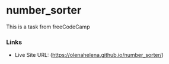 # number_sorter
This is a task from freeCodeCamp


### Links
- Live Site URL: (https://olenahelena.github.io/number_sorter/)